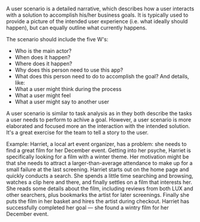 A user scenario is a detailed narrative, which describes how a user interacts with a solution to accomplish his/her business goals. It is typically used to provide a picture of the intended user experience (i.e. what ideally should happen), but can equally outline what currently happens. 

The scenario should include the five W's: 
* Who is the main actor?
* When does it happen?
* Where does it happen?
* Why does this person need to use this app?
* What does this person need to do to accomplish the goal?
And details, like:
* What a user might think during the process
* What a user might feel
* What a user might say to another user

A user scenario is similar to task analysis as in they both describe the tasks a user needs to perform to achive a goal. However, a user scenario is more elaborated and focused more an the interaction with the intended solution. It's a great exercise for the team to tell a story to the user. 

Example:
Harriet, a local art event organizer, has a problem: she needs to find a great film for her December event. Getting into her psyche, Harriet is specifically looking for a film with a winter theme. Her motivation might be that she needs to attract a larger-than-average attendance to make up for a small failure at the last screening.
Harriet starts out on the home page and quickly conducts a search. She spends a little time searching and browsing, watches a clip here and there, and finally settles on a film that interests her. She reads some details about the film, including reviews from both LUX and other searchers, plus bookmarks the artist for later screenings. Finally she puts the film in her basket and hires the artist during checkout. Harriet has successfully completed her goal — she found a wintry film for her December event.
